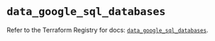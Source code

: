 # `data_google_sql_databases`

Refer to the Terraform Registry for docs: [`data_google_sql_databases`](https://registry.terraform.io/providers/hashicorp/google/5.29.0/docs/data-sources/sql_databases).
